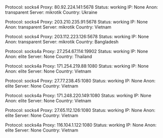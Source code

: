 Protocol: socks4
Proxy: 80.92.224.141:5678
Status: working
IP: None
Anon: transparent
Server: mikrotik
Country: Ukraine

Protocol: socks4
Proxy: 203.210.235.91:5678
Status: working
IP: None
Anon: transparent
Server: mikrotik
Country: Vietnam

Protocol: socks4
Proxy: 203.112.223.126:5678
Status: working
IP: None
Anon: transparent
Server: mikrotik
Country: Bangladesh

Protocol: socks4a
Proxy: 27.254.67.114:19902
Status: working
IP: None
Anon: elite
Server: None
Country: Thailand

Protocol: socks4a
Proxy: 171.254.219.88:1080
Status: working
IP: None
Anon: elite
Server: None
Country: Vietnam

Protocol: socks4
Proxy: 27.77.238.45:1080
Status: working
IP: None
Anon: elite
Server: None
Country: Vietnam

Protocol: socks4a
Proxy: 171.248.220.149:1080
Status: working
IP: None
Anon: elite
Server: None
Country: Vietnam

Protocol: socks4
Proxy: 27.65.112.126:1080
Status: working
IP: None
Anon: elite
Server: None
Country: Vietnam

Protocol: socks4a
Proxy: 116.104.1.122:1080
Status: working
IP: None
Anon: elite
Server: None
Country: Vietnam

